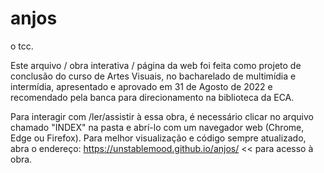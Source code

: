 # anjos
 o tcc.
 
Este arquivo / obra interativa / página da web foi feita como projeto de conclusão do curso de Artes Visuais, no bacharelado de multimídia e intermídia, apresentado e aprovado em 31 de Agosto de 2022 e recomendado pela banca para direcionamento na biblioteca da ECA.

Para interagir com /ler/assistir à essa obra, é necessário clicar no arquivo chamado "INDEX" na pasta e  abrí-lo com um navegador web (Chrome, Edge ou Firefox).
Para melhor visualização e código sempre atualizado, abra o endereço: https://unstablemood.github.io/anjos/ << para acesso à obra.
